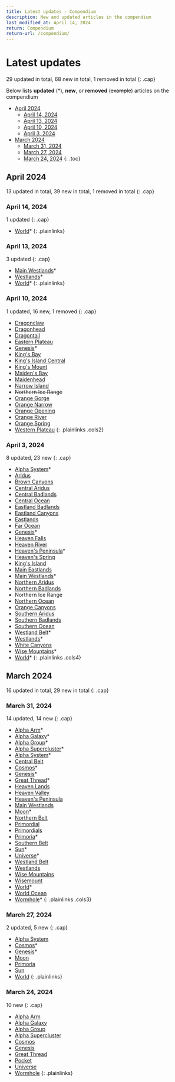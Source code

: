 ```yaml
---
title: Latest updates - Compendium
description: New and updated articles in the compendium
last_modified_at: April 14, 2024
return: Compendium
return-url: /compendium/
---
```


# Latest updates
29 updated in total, 68 new in total, 1 removed in total
{: .cap}

Below lists **updated** (*), **new**, or **removed** (<s>example</s>) articles on the compendium

- [April 2024](#april-2024)
  - [April 14, 2024](#april-14-2024)
  - [April 13, 2024](#april-13-2024)
  - [April 10, 2024](#april-10-2024)
  - [April 3, 2024](#april-3-2024)
- [March 2024](#march-2024)
  - [March 31, 2024](#march-31-2024)
  - [March 27, 2024](#march-27-2024)
  - [March 24, 2024](#march-24-2024)
 {: .toc}

## April 2024
13 updated in total, 39 new in total, 1 removed in total
{: .cap}

### April 14, 2024
1 updated
{: .cap}

- [World](/compendium/locations/world/)*
{: .plainlinks}

### April 13, 2024
3 updated
{: .cap}

- [Main Westlands](/compendium/locations/main-westlands/)*
- [Westlands](/compendium/locations/westlands/)*
- [World](/compendium/locations/world/)*
{: .plainlinks}

### April 10, 2024
1 updated, 16 new, 1 removed
{: .cap}

- [Dragonclaw](/compendium/locations/dragonclaw/)
- [Dragonhead](/compendium/locations/dragonhead/)
- [Dragontail](/compendium/locations/dragontail/)
- [Eastern Plateau](/compendium/locations/eastern-plateau/)
- [Genesis](/compendium/events/genesis/)*
- [King's Bay](/compendium/locations/kings-bay/)
- [King's Island Central](/compendium/locations/kings-island-central/)
- [King's Mount](/compendium/locations/kings-mount/)
- [Maiden's Bay](/compendium/locations/maidens-bay/)
- [Maidenhead](/compendium/locations/maidenhead/)
- [Narrow Island](/compendium/locations/narrow-island/)
- <s>Northern Ice Range</s>
- [Orange Gorge](/compendium/locations/orange-gorge/)
- [Orange Narrow](/compendium/locations/orange-narrow/)
- [Orange Opening](/compendium/locations/orange-opening/)
- [Orange River](/compendium/locations/orange-river/)
- [Orange Spring](/compendium/locations/orange-spring/)
- [Western Plateau](/compendium/locations/western-plateau/)
{: .plainlinks .cols2}

### April 3, 2024
8 updated, 23 new
{: .cap}

- [Alpha System](/compendium/locations/alpha-system/)*
- [Aridus](/compendium/locations/aridus/)
- [Brown Canyons](/compendium/locations/white-canyons/)
- [Central Aridus](/compendium/locations/central-aridus/)
- [Central Badlands](/compendium/locations/central-badlands/)
- [Central Ocean](/compendium/locations/central-ocean/)
- [Eastland Badlands](/compendium/locations/eastland-badlands/)
- [Eastland Canyons](/compendium/locations/eastland-canyons/)
- [Eastlands](/compendium/locations/eastlands/)
- [Far Ocean](/compendium/locations/far-ocean/)
- [Genesis](/compendium/events/genesis/)*
- [Heaven Falls](/compendium/locations/heaven-falls/)
- [Heaven River](/compendium/locations/heaven-river/)
- [Heaven's Peninsula](/compendium/locations/heavens-peninsula/)*
- [Heaven's Spring](/compendium/locations/heavens-spring/)
- [King's Island](/compendium/locations/kings-island/)
- [Main Eastlands](/compendium/locations/main-eastlands/)
- [Main Westlands](/compendium/locations/main-westlands/)*
- [Northern Aridus](/compendium/locations/northern-aridus/)
- [Northern Badlands](/compendium/locations/northern-badlands/)
- Northern Ice Range
- [Northern Ocean](/compendium/locations/northern-ocean/)
- [Orange Canyons](/compendium/locations/orange-canyons/)
- [Southern Aridus](/compendium/locations/southern-aridus/)
- [Southern Badlands](/compendium/locations/southern-badlands/)
- [Southern Ocean](/compendium/locations/southern-ocean/)
- [Westland Belt](/compendium/locations/westland-belt/)*
- [Westlands](/compendium/locations/westlands/)*
- [White Canyons](/compendium/locations/white-canyons/)
- [Wise Mountains](/compendium/locations/wise-mountains/)*
- [World](/compendium/locations/world/)*
{: .plainlinks .cols4}

## March 2024
16 updated in total, 29 new in total
{: .cap}

### March 31, 2024
14 updated, 14 new
{: .cap}

- [Alpha Arm](/compendium/locations/alpha-arm/)*
- [Alpha Galaxy](/compendium/locations/alpha-galaxy/)*
- [Alpha Group](/compendium/locations/alpha-group/)*
- [Alpha Supercluster](/compendium/locations/alpha-supercluster/)*
- [Alpha System](/compendium/locations/alpha-system/)*
- [Central Belt](/compendium/locations/central-belt/)
- [Cosmos](/compendium/locations/cosmos/)*
- [Genesis](/compendium/events/genesis/)*
- [Great Thread](/compendium/locations/great-thread/)*
- [Heaven Lands](/compendium/locations/heaven-lands/)
- [Heaven Valley](/compendium/locations/heaven-valley/)
- [Heaven's Peninsula](/compendium/locations/heavens-peninsula/)
- [Main Westlands](/compendium/locations/main-westlands/)
- [Moon](/compendium/locations/moon/)*
- [Northern Belt](/compendium/locations/northern-belt/)
- [Primordial](/compendium/creatures/primordial/)
- [Primordials](/compendium/life/primordials/)
- [Primoria](/compendium/locations/primoria/)*
- [Southern Belt](/compendium/locations/southern-belt/)
- [Sun](/compendium/locations/sun/)*
- [Universe](/compendium/locations/universe/)*
- [Westland Belt](/compendium/locations/westland-belt/)
- [Westlands](/compendium/locations/westlands/)
- [Wise Mountains](/compendium/locations/wise-mountains/)
- [Wisemount](/compendium/locations/wisemount/)
- [World](/compendium/locations/world/)*
- [World Ocean](/compendium/locations/world-ocean/)
- [Wormhole](/compendium/physics/wormhole/)*
{: .plainlinks .cols3}

### March 27, 2024
2 updated, 5 new
{: .cap}

- [Alpha System](/compendium/locations/alpha-system/)
- [Cosmos](/compendium/locations/cosmos/)*
- [Genesis](/compendium/events/genesis/)*
- [Moon](/compendium/locations/moon/)
- [Primoria](/compendium/locations/primoria/)
- [Sun](/compendium/locations/sun/)
- [World](/compendium/locations/world/)
{: .plainlinks}

### March 24, 2024
10 new
{: .cap}

- [Alpha Arm](/compendium/locations/alpha-arm/)
- [Alpha Galaxy](/compendium/locations/alpha-galaxy/)
- [Alpha Group](/compendium/locations/alpha-group/)
- [Alpha Supercluster](/compendium/locations/alpha-supercluster/)
- [Cosmos](/compendium/locations/cosmos/)
- [Genesis](/compendium/events/genesis/)
- [Great Thread](/compendium/locations/great-thread/)
- [Pocket](/compendium/locations/pocket/)
- [Universe](/compendium/locations/universe/)
- [Wormhole](/compendium/physics/wormhole/)
{: .plainlinks}